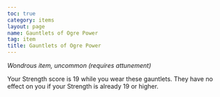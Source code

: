 ```yaml
---
toc: true
category: items
layout: page
name: Gauntlets of Ogre Power
tag: item
title: Gauntlets of Ogre Power 
---
```

_Wondrous item, uncommon (requires attunement)_ 

Your Strength score is 19 while you wear these gauntlets. They have no effect on you if your Strength is already 19 or higher. 